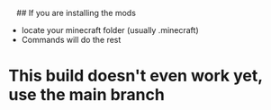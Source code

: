 ⠀
## If you are installing the mods

- locate your minecraft folder (usually .minecraft) 
- Commands will do the rest


# This build doesn't even work yet, use the main branch
